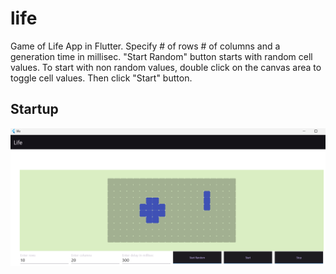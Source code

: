 # life

Game of Life App in Flutter. Specify # of rows # of columns and a generation time in millisec. "Start Random" button starts with random cell values. To start with non random values, double click on the canvas area to toggle cell values. Then click "Start" button.


## Startup

![Startup Screen](app-screen.png)